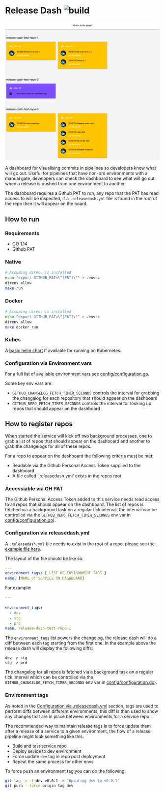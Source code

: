 # Release Dash ![build](https://github.com/lobsterdore/release-dash/workflows/Docker/badge.svg)

[![release-dash homepage](/docs/screenshot.png)](https://dash.techpunch.co.uk/)

A dashboard for visualising commits in pipelines so developers know what will go out.
Useful for pipelines that have non-prd environments with a manual gate, developers can
check the dashboard to see what will go out when a release is pushed from one
environment to another.

The dashboard requires a Github PAT to run, any repo that the PAT has read access to
will be inspected, if a ```.releasedash.yml``` file is found in the root of the repo
then it will appear on the board.

## How to run

### Requirements

* GO 1.14
* Github PAT

### Native

```BASH
# Assuming direnv is installed
echo "export GITHUB_PAT=\"[PAT]\"" > .envrc
direnv allow
make run
```

### Docker

```BASH
# Assuming direnv is installed
echo "export GITHUB_PAT=\"[PAT]\"" > .envrc
direnv allow
make docker_run
```

### Kubes

A [basic helm chart](https://github.com/lobsterdore/release-dash-helm) if available
for running on Kubernetes.

### Configuration via Environment vars

For a full list of available environment vars see [config/configuration.go](config/configuration.go).

Some key env vars are:

* ```GITHUB_CHANGELOG_FETCH_TIMER_SECONDS``` controls the interval for grabbing
the changelog for each repository that should appear on the dashboard
* ```GITHUB_REPO_FETCH_TIMER_SECONDS``` controls the interval for looking up repos
that should appear on the dashboard

## How to register repos

When started the service will kick off two background processes, one to grab a list of
repos that should appear on the dashboard and another to grab the changelogs for
all of these repos.

For a repo to appear on the dashboard the following criteria must be met:

* Readable via the Github Personal Access Token supplied to the dashboard
* A file called '.releasedash.yml' exists in the repos root

### Accessiable via GH PAT

The Github Personal Access Token added to this service needs read access to
all repos that should appear on the dashboard. The list of repos is fetched
via a background task on a regular tick interval, the interval can be
controlled via the ```GITHUB_REPO_FETCH_TIMER_SECONDS``` env var in
[config/configuration.go](config/configuration.go)).

### Configuration via releasedash.yml

A ```.releasedash.yml``` file needs to exist in the root of a repo, please see
the [example file here](https://github.com/lobsterdore/release-dash-test-repo-1/blob/main/.releasedash.yml).

The layout of the file should be like so:

```YAML
---
environment_tags: [ LIST OF ENVIRONMENT TAGS ]
name: [NAME OF SERVICE ON DASHBOARD]
```

For example:

```YAML
---

environment_tags:
  - dev
  - stg
  - prd
name: release-dash-test-repo-1
```

The ```environment_tags``` list powers the changelog, the release dash will do
a diff between each tag starting from the first one. In the example above the
release dash will display the following diffs:

```
dev -> stg
stg -> prd
```

The changelog for all repos is fetched via a background task on a regular tick
interval which can be controlled via the ```GITHUB_CHANGELOG_FETCH_TIMER_SECONDS```
env var in [config/configuration.go](config/configuration.go)).

### Environment tags

As noted in the [Configuration via .releasedash.yml](#configuration-via-releasedashyml)
section, tags are used to perform diffs between different environments, this
diff is then used to show any changes that are in place between environments for a
service repo.

The recommended way to maintain release tags is to force update them after a
release of a service to a given environment, the flow of a release pipeline might
look something like this:

* Build and test service repo
* Deploy sevice to dev environment
* Force update ```dev``` tag in repo post deployment
* Repeat the same process for other envs

To force push an environment tag you can do the following:

```BASH
git tag -a -f dev v0.0.1 -m "Updating dev to v0.0.1"
git push --force origin tag dev
```
